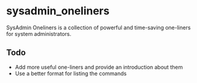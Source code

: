 # sysadmin_oneliners

SysAdmin Oneliners is a collection of powerful and time-saving one-liners for system administrators.


## Todo

- Add more useful one-liners and provide an introduction about them
- Use a better format for listing the commands
